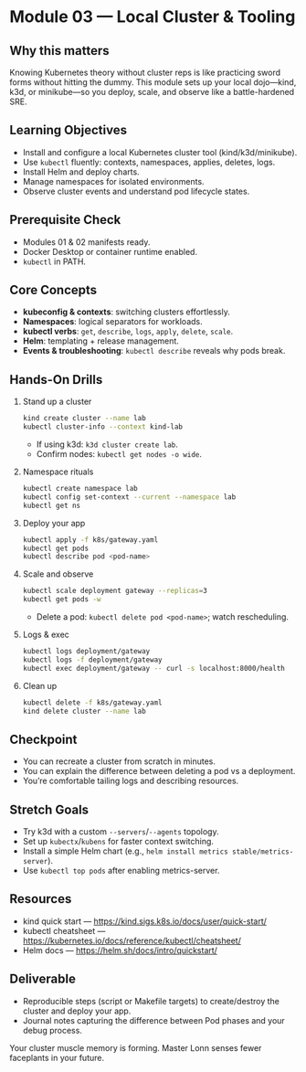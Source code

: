 # Module 03 — Local Cluster & Tooling

## Why this matters

Knowing Kubernetes theory without cluster reps is like practicing sword forms without hitting the dummy. This module sets up your local dojo—kind, k3d, or minikube—so you deploy, scale, and observe like a battle-hardened SRE.

## Learning Objectives

- Install and configure a local Kubernetes cluster tool (kind/k3d/minikube).
- Use `kubectl` fluently: contexts, namespaces, applies, deletes, logs.
- Install Helm and deploy charts.
- Manage namespaces for isolated environments.
- Observe cluster events and understand pod lifecycle states.

## Prerequisite Check

- Modules 01 & 02 manifests ready.
- Docker Desktop or container runtime enabled.
- `kubectl` in PATH.

## Core Concepts

- **kubeconfig & contexts**: switching clusters effortlessly.
- **Namespaces**: logical separators for workloads.
- **kubectl verbs**: `get`, `describe`, `logs`, `apply`, `delete`, `scale`.
- **Helm**: templating + release management.
- **Events & troubleshooting**: `kubectl describe` reveals why pods break.

## Hands-On Drills

1. Stand up a cluster

   ```bash
   kind create cluster --name lab
   kubectl cluster-info --context kind-lab
   ```

   - If using k3d: `k3d cluster create lab`.
   - Confirm nodes: `kubectl get nodes -o wide`.

2. Namespace rituals

   ```bash
   kubectl create namespace lab
   kubectl config set-context --current --namespace lab
   kubectl get ns
   ```

3. Deploy your app

   ```bash
   kubectl apply -f k8s/gateway.yaml
   kubectl get pods
   kubectl describe pod <pod-name>
   ```

4. Scale and observe

   ```bash
   kubectl scale deployment gateway --replicas=3
   kubectl get pods -w
   ```

   - Delete a pod: `kubectl delete pod <pod-name>`; watch rescheduling.

5. Logs & exec

   ```bash
   kubectl logs deployment/gateway
   kubectl logs -f deployment/gateway
   kubectl exec deployment/gateway -- curl -s localhost:8000/health
   ```

6. Clean up
   ```bash
   kubectl delete -f k8s/gateway.yaml
   kind delete cluster --name lab
   ```

## Checkpoint

- You can recreate a cluster from scratch in minutes.
- You can explain the difference between deleting a pod vs a deployment.
- You’re comfortable tailing logs and describing resources.

## Stretch Goals

- Try k3d with a custom `--servers`/`--agents` topology.
- Set up `kubectx`/`kubens` for faster context switching.
- Install a simple Helm chart (e.g., `helm install metrics stable/metrics-server`).
- Use `kubectl top pods` after enabling metrics-server.

## Resources

- kind quick start — https://kind.sigs.k8s.io/docs/user/quick-start/
- kubectl cheatsheet — https://kubernetes.io/docs/reference/kubectl/cheatsheet/
- Helm docs — https://helm.sh/docs/intro/quickstart/

## Deliverable

- Reproducible steps (script or Makefile targets) to create/destroy the cluster and deploy your app.
- Journal notes capturing the difference between Pod phases and your debug process.

Your cluster muscle memory is forming. Master Lonn senses fewer faceplants in your future.
